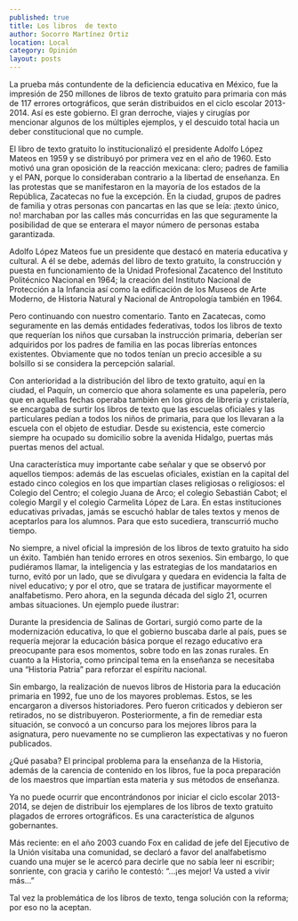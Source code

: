 ```yaml
---
published: true
title: Los libros  de texto
author: Socorro Martínez Ortiz
location: Local
category: Opinión
layout: posts
---
```


La prueba más contundente de la deficiencia educativa en México, fue la impresión de 250 millones de libros de texto gratuito para primaria con más de 117 errores ortográficos, que serán distribuidos en el ciclo escolar 2013-2014. Así es este gobierno. El gran derroche, viajes y cirugías por mencionar algunos de los múltiples ejemplos, y el descuido total hacia un deber constitucional que no cumple.

El libro de texto gratuito lo institucionalizó el presidente Adolfo López Mateos en 1959 y se distribuyó por primera vez en el año de 1960. Esto motivó una gran oposición de la reacción mexicana: clero; padres de familia y el PAN, porque lo consideraban contrario a la libertad de enseñanza. En las protestas que se manifestaron en la mayoría de los estados de la República, Zacatecas no fue la excepción. En la ciudad, grupos de padres de familia y otras personas con pancartas en las que se leía: ¡texto único, no! marchaban por las calles más concurridas  en las que seguramente la posibilidad de que se enterara el mayor número de personas estaba garantizada.

Adolfo López Mateos fue un presidente que destacó en materia educativa y cultural. A él se debe, además del libro de texto gratuito, la construcción y puesta en funcionamiento de la Unidad Profesional Zacatenco del Instituto Politécnico Nacional en 1964; la creación del Instituto Nacional de Protección a la Infancia así como la edificación de los Museos de Arte Moderno, de Historia Natural y Nacional de Antropología también en 1964.

Pero continuando con nuestro comentario. Tanto en Zacatecas, como seguramente en las demás entidades federativas, todos los libros de texto que requerían los niños que cursaban la instrucción primaria, deberían ser adquiridos por los padres de familia en las pocas librerías entonces existentes. Obviamente que no todos tenían un precio accesible a su bolsillo si se considera la percepción salarial.

Con anterioridad a la distribución del libro de texto gratuito, aquí en la ciudad, el Paquín, un comercio que ahora solamente es una papelería, pero que en aquellas fechas operaba también en los giros de librería y cristalería, se encargaba de surtir los libros de texto que las escuelas oficiales y las particulares pedían a todos los niños de primaria,  para que los llevaran a la escuela con el objeto de estudiar. Desde su existencia, este comercio siempre ha ocupado su domicilio sobre la avenida Hidalgo, puertas más puertas menos del actual.

Una característica muy importante cabe señalar y que se observó por aquellos tiempos: además de las escuelas oficiales, existían en la capital del estado cinco colegios en los que impartían clases religiosas o religiosos: el Colegio del Centro; el colegio Juana de Arco; el colegio Sebastián Cabot;  el colegio Margil y el colegio Carmelita López de Lara. En estas instituciones educativas privadas, jamás se escuchó hablar de tales textos y menos de aceptarlos para los alumnos. Para que esto sucediera, transcurrió mucho tiempo.

No siempre, a nivel oficial la impresión de los libros de texto gratuito ha sido un éxito. También han tenido errores en otros sexenios. Sin embargo, lo que pudiéramos llamar, la inteligencia y las estrategias de los mandatarios en turno, evitó por un lado, que se divulgara y quedara en evidencia la falta de nivel educativo; y por el otro, que se tratara de justificar mayormente el analfabetismo. Pero ahora, en la segunda década del siglo 21, ocurren ambas situaciones.  Un ejemplo puede ilustrar:

Durante la presidencia de Salinas de Gortari, surgió como parte de la modernización educativa, lo que el gobierno buscaba darle al país, pues se requería mejorar la educación básica porque el rezago educativo era preocupante para esos momentos, sobre todo en las zonas rurales. En cuanto a la Historia, como principal tema en la enseñanza se necesitaba una “Historia Patria” para reforzar el espíritu nacional. 

Sin embargo, la realización de nuevos libros de Historia para la educación primaria en 1992, fue uno de los mayores problemas. Estos, se les encargaron a diversos historiadores. Pero fueron criticados y debieron ser retirados, no se distribuyeron. Posteriormente, a fin de remediar esta situación, se convocó a un concurso para los mejores libros para la asignatura, pero nuevamente no se cumplieron las expectativas y no fueron publicados.

¿Qué pasaba? El principal problema para la enseñanza de la Historia, además de la carencia de contenido en los libros, fue la poca preparación de los maestros que impartían esta materia y sus métodos de enseñanza.

Ya no puede ocurrir que encontrándonos por iniciar el ciclo escolar 2013-2014, se dejen de distribuir los ejemplares de los libros de texto gratuito plagados de errores ortográficos. Es una característica de algunos gobernantes. 

Más reciente: en el año 2003 cuando Fox en calidad de jefe del Ejecutivo de la Unión visitaba una comunidad, se declaró a favor del analfabetismo cuando una mujer se le acercó para decirle que no sabía leer ni escribir; sonriente, con gracia y cariño le contestó: “…¡es mejor! Va usted a vivir más…”  
 
 Tal vez la problemática de los libros de texto, tenga solución con la reforma; por eso no la aceptan. 
